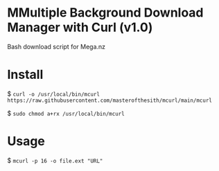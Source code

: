 # MMultiple Background Download Manager with Curl (v1.0)
Bash download script for Mega.nz

# Install
$ `curl -o /usr/local/bin/mcurl https://raw.githubusercontent.com/masterofthesith/mcurl/main/mcurl`

$ `sudo chmod a+rx /usr/local/bin/mcurl`

# Usage
$ `mcurl -p 16 -o file.ext "URL"`
